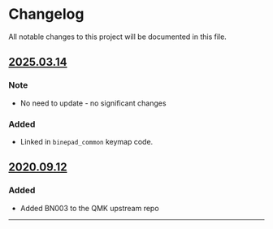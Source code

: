 # Changelog

All notable changes to this project will be documented in this file.


## [2025.03.14]

### Note

- No need to update - no significant changes

### Added

- Linked in `binepad_common` keymap code.  


## [2020.09.12]

### Added

- Added BN003 to the QMK upstream repo


---

[2025.03.14]: https://github.com/binepad-global/qmk_userspace_binepad/commit/fce4eff4fa5521b9c8b1b7f6c1057f97551c91f4
[2020.09.12]: https://github.com/qmk/qmk_firmware/pull/10276

